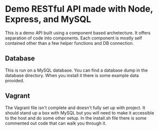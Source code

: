 # Demo RESTful API made with Node, Express, and MySQL
This is a demo API built using a component based archetecture.  It offers separation
of code into components.  Each component is mostly self contained other than a few
helper functions and DB connection. 

## Database
This is run on a MySQL database.  You can find a database dump in the database 
directory.  When you install it there is some example data provided. 

## Vagrant
The Vagrant file isn't complete and doesn't fully set up with project.  It should stand up a 
box with MySQL but you will need to make it accessible to the host and do some other setup. 
In the install.sh file there is some commented out code that can walk you through it. 
